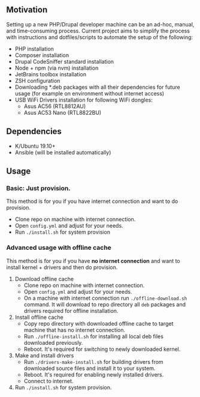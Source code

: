 ## Motivation
Setting up a new PHP/Drupal developer machine can be an ad-hoc, manual, and time-consuming process. Current project aims to simplify the process with instructions and dotfiles/scripts to automate the setup of the following:

- PHP installation
- Composer installation
- Drupal CodeSniffer standard installation
- Node + npm (via nvm) installation
- JetBrains toolbox installation
- ZSH configuration
- Downloading *.deb packages with all their dependencies for future usage (for example on environment without internet access)
- USB WiFi Drivers installation for following WiFi dongles:
    - Asus AC56 (RTL8812AU)
    - Asus AC53 Nano (RTL8822BU)

## Dependencies
- K/Ubuntu 19.10+
- Ansible (will be installed automatically)

## Usage

### Basic: Just provision.

This method is for you if you have internet connection and want to do provision.

- Clone repo on machine with internet connection.
- Open `config.yml` and adjust for your needs.
- Run `./install.sh` for system provision

### Advanced usage with offline cache

This method is for you if you have **no internet connection** and want to install kernel + drivers and then do provision.

1. Download offline cache
    - Clone repo on machine with internet connection.
    - Open `config.yml` and adjust for your needs.
    - On a machine with internet connection run `./offline-download.sh` command. It will download to repo directory all `deb` packages and drivers required for offline installation.
2. Install offline cache
    - Copy repo directory with downloaded offline cache to target machine that has no internet connection.
    - Run `./offline-install.sh` for installing all local deb files downloaded previously.
    - Reboot. It's required for switching to newly downloaded kernel.
3. Make and install drivers
    - Run `./drivers-make-install.sh` for building drivers from downloaded source files and install it to your system.
    - Reboot. It's required for enabling newly installed drivers.
    - Connect to internet.
4. Run `./install.sh` for system provision.